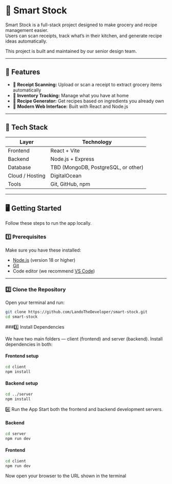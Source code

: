 # 🧠 Smart Stock

Smart Stock is a full-stack project designed to make grocery and recipe management easier.  
Users can scan receipts, track what’s in their kitchen, and generate recipe ideas automatically.

This project is built and maintained by our senior design team.

---

## 🚀 Features

- 📸 **Receipt Scanning:** Upload or scan a receipt to extract grocery items automatically  
- 🧾 **Inventory Tracking:** Manage what you have at home  
- 🍳 **Recipe Generator:** Get recipes based on ingredients you already own  
- 📱 **Modern Web Interface:** Built with React and Node.js  

---

## 🧰 Tech Stack

| Layer | Technology |
|-------|-------------|
| Frontend | React + Vite |
| Backend | Node.js + Express |
| Database | TBD (MongoDB, PostgreSQL, or other) |
| Cloud / Hosting | DigitalOcean |
| Tools | Git, GitHub, npm |

---

## 🖥️ Getting Started

Follow these steps to run the app locally.

### 1️⃣ Prerequisites

Make sure you have these installed:
- [Node.js](https://nodejs.org/en/) (version 18 or higher)
- [Git](https://git-scm.com/)
- Code editor (we recommend [VS Code](https://code.visualstudio.com/))

---

### 2️⃣ Clone the Repository

Open your terminal and run:

```bash
git clone https://github.com/LandoTheDeveloper/smart-stock.git
cd smart-stock
```

###3️⃣ Install Dependencies

We have two main folders — client (frontend) and server (backend).
Install dependencies in both:

#### Frontend setup
```bash
cd client
npm install
```

#### Backend setup
```bash
cd ../server
npm install
```

4️⃣ Run the App
Start both the frontend and backend development servers.

#### Backend
```bash
cd server
npm run dev
```

#### Frontend
```bash
cd client
npm run dev
```

Now open your browser to the URL shown in the terminal
